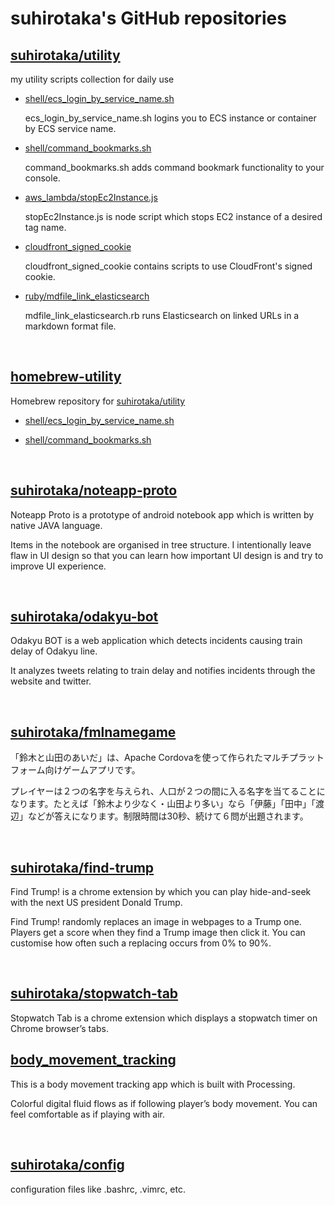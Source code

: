 # suhirotaka's GitHub repositories

## [suhirotaka/utility](https://github.com/suhirotaka/utility)
my utility scripts collection for daily use

- [shell/ecs_login_by_service_name.sh](https://github.com/suhirotaka/utility/blob/master/README.md#item1)

  ecs_login_by_service_name.sh logins you to ECS instance or container by ECS service name.

- [shell/command_bookmarks.sh](https://github.com/suhirotaka/utility/blob/master/README.md#item2)

  command_bookmarks.sh adds command bookmark functionality to your console.

- [aws_lambda/stopEc2Instance.js](https://github.com/suhirotaka/utility/blob/master/README.md#item3)

  stopEc2Instance.js is node script which stops EC2 instance of a desired tag name.

- [cloudfront_signed_cookie](https://github.com/suhirotaka/utility/blob/master/README.md#item4)

  cloudfront_signed_cookie contains scripts to use CloudFront's signed cookie.

- [ruby/mdfile_link_elasticsearch](https://github.com/suhirotaka/utility/blob/master/README.md#item5) 

  mdfile_link_elasticsearch.rb runs Elasticsearch on linked URLs in a markdown format file.

<br />

## [homebrew-utility](https://github.com/suhirotaka/homebrew-utility)
Homebrew repository for [suhirotaka/utility](https://github.com/suhirotaka/utility)

- [shell/ecs_login_by_service_name.sh](https://github.com/suhirotaka/utility/blob/master/README.md#item1)

- [shell/command_bookmarks.sh](https://github.com/suhirotaka/utility/blob/master/README.md#item2)

<br />

## [suhirotaka/noteapp-proto](https://github.com/suhirotaka/noteapp-proto)
Noteapp Proto is a prototype of android notebook app which is written by native JAVA language.

Items in the notebook are organised in tree structure. I intentionally leave flaw in UI design so that you can learn how important UI design is and try to improve UI experience.

<br />

## [suhirotaka/odakyu-bot](https://github.com/suhirotaka/odakyu-bot)
Odakyu BOT is a web application which detects incidents causing train delay of Odakyu line. 

It analyzes tweets relating to train delay and notifies incidents through the website and twitter.

<br />

## [suhirotaka/fmlnamegame](https://github.com/suhirotaka/fmlnamegame)
「鈴木と山田のあいだ」は、Apache Cordovaを使って作られたマルチプラットフォーム向けゲームアプリです。

プレイヤーは２つの名字を与えられ、人口が２つの間に入る名字を当てることになります。たとえば「鈴木より少なく・山田より多い」なら「伊藤」「田中」「渡辺」などが答えになります。制限時間は30秒、続けて６問が出題されます。

<br />

## [suhirotaka/find-trump](https://github.com/suhirotaka/find-trump)
Find Trump! is a chrome extension by which you can play hide-and-seek with the next US president Donald Trump.

Find Trump! randomly replaces an image in webpages to a Trump one. Players get a score when they find a Trump image then click it. You can customise how often such a replacing occurs from 0% to 90%.

<br />

## [suhirotaka/stopwatch-tab](https://github.com/suhirotaka/stopwatch-tab)
Stopwatch Tab is a chrome extension which displays a stopwatch timer on Chrome browser’s tabs.
<br />

## [body_movement_tracking](https://github.com/suhirotaka/body_movement_tracking)
This is a body movement tracking app which is built with Processing.

Colorful digital fluid flows as if following player’s body movement. You can feel comfortable as if playing with air.

<br />

## [suhirotaka/config](https://github.com/suhirotaka/config)
configuration files like .bashrc, .vimrc, etc.
